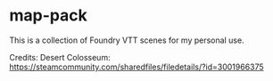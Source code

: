 # map-pack
This is a collection of Foundry VTT scenes for my personal use.

Credits:
Desert Colosseum: https://steamcommunity.com/sharedfiles/filedetails/?id=3001966375
